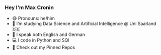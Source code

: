 ### Hey I'm Max Cronin 

- 😄 Pronouns: he/him
- 🌱 I’m studying Data Science and Artificial Intelligence @ Uni Saarland 🇩🇪
- 💬 I speak both English and German 
- 💻 I code in Python and SQl
- 👀 Check out my Pinned Repos
<!--
**maximum-c/maximum-c** is a ✨ _special_ ✨ repository because its `README.md` (this file) appears on your GitHub profile.

Here are some ideas to get you started:

- 🔭 I’m currently working on ...
- 🌱 I’m currently learning ...
- 👯 I’m looking to collaborate on ...
- 🤔 I’m looking for help with ...
- 💬 Ask me about ...
- 📫 How to reach me: ...
- 😄 Pronouns: ...
- ⚡ Fun fact: ...
-->
